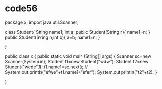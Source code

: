 # code56
package x;
import java.util.Scanner;
 

class Student{
    String name1;
    int a;
    public Student(String n){
        name1=n;
    }
    public Student(String n,int b){
        a=b;
        name1=n;
    }



}

public class x {
    public static void main (String[] args)
    {
        Scanner sc=new Scanner(System.in);
        Student t1=new Student("wdw");
        Student t2=new Student("wede",1);
        t1.name1=sc.next();
    //    System.out.println("efwe"+t1.name1+"efer");
        System.out.println("t2"+t2);
    }



}

